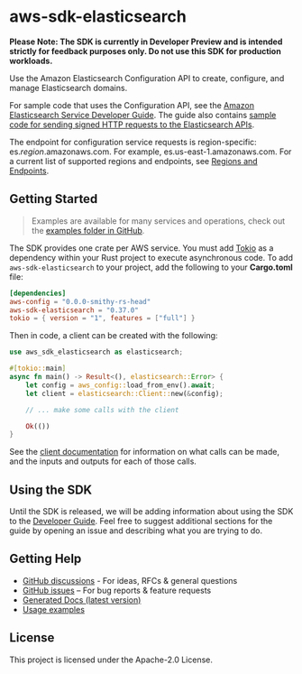 # aws-sdk-elasticsearch

**Please Note: The SDK is currently in Developer Preview and is intended strictly for
feedback purposes only. Do not use this SDK for production workloads.**

Use the Amazon Elasticsearch Configuration API to create, configure, and manage Elasticsearch domains.

For sample code that uses the Configuration API, see the [Amazon Elasticsearch Service Developer Guide](https://docs.aws.amazon.com/elasticsearch-service/latest/developerguide/es-configuration-samples.html). The guide also contains [sample code for sending signed HTTP requests to the Elasticsearch APIs](https://docs.aws.amazon.com/elasticsearch-service/latest/developerguide/es-request-signing.html).

The endpoint for configuration service requests is region-specific: es._region_.amazonaws.com. For example, es.us-east-1.amazonaws.com. For a current list of supported regions and endpoints, see [Regions and Endpoints](http://docs.aws.amazon.com/general/latest/gr/rande.html#elasticsearch-service-regions).

## Getting Started

> Examples are available for many services and operations, check out the
> [examples folder in GitHub](https://github.com/awslabs/aws-sdk-rust/tree/main/examples).

The SDK provides one crate per AWS service. You must add [Tokio](https://crates.io/crates/tokio)
as a dependency within your Rust project to execute asynchronous code. To add `aws-sdk-elasticsearch` to
your project, add the following to your **Cargo.toml** file:

```toml
[dependencies]
aws-config = "0.0.0-smithy-rs-head"
aws-sdk-elasticsearch = "0.37.0"
tokio = { version = "1", features = ["full"] }
```

Then in code, a client can be created with the following:

```rust
use aws_sdk_elasticsearch as elasticsearch;

#[tokio::main]
async fn main() -> Result<(), elasticsearch::Error> {
    let config = aws_config::load_from_env().await;
    let client = elasticsearch::Client::new(&config);

    // ... make some calls with the client

    Ok(())
}
```

See the [client documentation](https://docs.rs/aws-sdk-elasticsearch/latest/aws_sdk_elasticsearch/client/struct.Client.html)
for information on what calls can be made, and the inputs and outputs for each of those calls.

## Using the SDK

Until the SDK is released, we will be adding information about using the SDK to the
[Developer Guide](https://docs.aws.amazon.com/sdk-for-rust/latest/dg/welcome.html). Feel free to suggest
additional sections for the guide by opening an issue and describing what you are trying to do.

## Getting Help

* [GitHub discussions](https://github.com/awslabs/aws-sdk-rust/discussions) - For ideas, RFCs & general questions
* [GitHub issues](https://github.com/awslabs/aws-sdk-rust/issues/new/choose) – For bug reports & feature requests
* [Generated Docs (latest version)](https://awslabs.github.io/aws-sdk-rust/)
* [Usage examples](https://github.com/awslabs/aws-sdk-rust/tree/main/examples)

## License

This project is licensed under the Apache-2.0 License.

